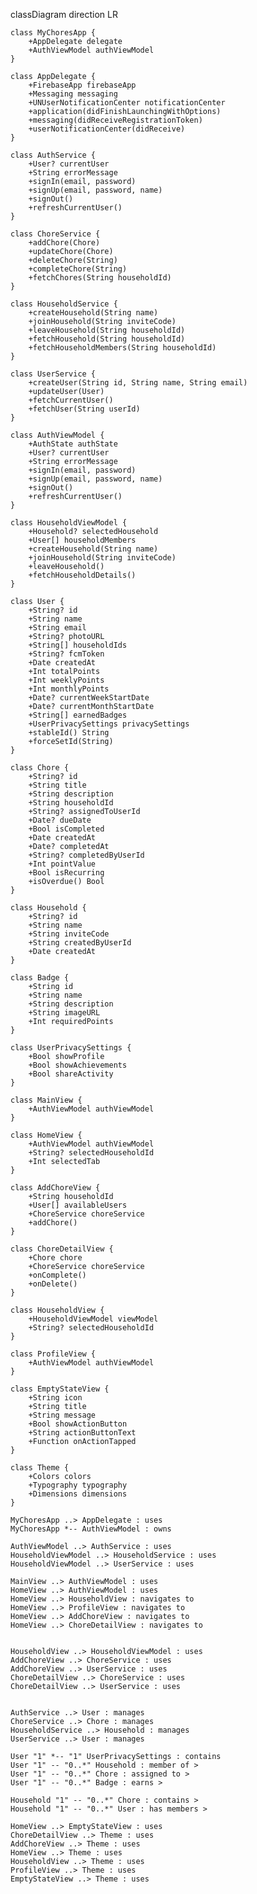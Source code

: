 classDiagram
    direction LR

    class MyChoresApp {
        +AppDelegate delegate
        +AuthViewModel authViewModel
    }

    class AppDelegate {
        +FirebaseApp firebaseApp
        +Messaging messaging
        +UNUserNotificationCenter notificationCenter
        +application(didFinishLaunchingWithOptions)
        +messaging(didReceiveRegistrationToken)
        +userNotificationCenter(didReceive)
    }

    class AuthService {
        +User? currentUser
        +String errorMessage
        +signIn(email, password)
        +signUp(email, password, name)
        +signOut()
        +refreshCurrentUser()
    }

    class ChoreService {
        +addChore(Chore)
        +updateChore(Chore)
        +deleteChore(String)
        +completeChore(String)
        +fetchChores(String householdId)
    }

    class HouseholdService {
        +createHousehold(String name)
        +joinHousehold(String inviteCode)
        +leaveHousehold(String householdId)
        +fetchHousehold(String householdId)
        +fetchHouseholdMembers(String householdId)
    }

    class UserService {
        +createUser(String id, String name, String email)
        +updateUser(User)
        +fetchCurrentUser()
        +fetchUser(String userId)
    }

    class AuthViewModel {
        +AuthState authState
        +User? currentUser
        +String errorMessage
        +signIn(email, password)
        +signUp(email, password, name)
        +signOut()
        +refreshCurrentUser()
    }

    class HouseholdViewModel {
        +Household? selectedHousehold
        +User[] householdMembers
        +createHousehold(String name)
        +joinHousehold(String inviteCode)
        +leaveHousehold()
        +fetchHouseholdDetails()
    }

    class User {
        +String? id
        +String name
        +String email
        +String? photoURL
        +String[] householdIds
        +String? fcmToken
        +Date createdAt
        +Int totalPoints
        +Int weeklyPoints
        +Int monthlyPoints
        +Date? currentWeekStartDate
        +Date? currentMonthStartDate
        +String[] earnedBadges
        +UserPrivacySettings privacySettings
        +stableId() String
        +forceSetId(String)
    }

    class Chore {
        +String? id
        +String title
        +String description
        +String householdId
        +String? assignedToUserId
        +Date? dueDate
        +Bool isCompleted
        +Date createdAt
        +Date? completedAt
        +String? completedByUserId
        +Int pointValue
        +Bool isRecurring
        +isOverdue() Bool
    }

    class Household {
        +String? id
        +String name
        +String inviteCode
        +String createdByUserId
        +Date createdAt
    }

    class Badge {
        +String id
        +String name
        +String description
        +String imageURL
        +Int requiredPoints
    }

    class UserPrivacySettings {
        +Bool showProfile
        +Bool showAchievements
        +Bool shareActivity
    }

    class MainView {
        +AuthViewModel authViewModel
    }

    class HomeView {
        +AuthViewModel authViewModel
        +String? selectedHouseholdId
        +Int selectedTab
    }

    class AddChoreView {
        +String householdId
        +User[] availableUsers
        +ChoreService choreService
        +addChore()
    }

    class ChoreDetailView {
        +Chore chore
        +ChoreService choreService
        +onComplete()
        +onDelete()
    }

    class HouseholdView {
        +HouseholdViewModel viewModel
        +String? selectedHouseholdId
    }

    class ProfileView {
        +AuthViewModel authViewModel
    }

    class EmptyStateView {
        +String icon
        +String title
        +String message
        +Bool showActionButton
        +String actionButtonText
        +Function onActionTapped
    }

    class Theme {
        +Colors colors
        +Typography typography
        +Dimensions dimensions
    }

    MyChoresApp ..> AppDelegate : uses
    MyChoresApp *-- AuthViewModel : owns

    AuthViewModel ..> AuthService : uses
    HouseholdViewModel ..> HouseholdService : uses
    HouseholdViewModel ..> UserService : uses

    MainView ..> AuthViewModel : uses
    HomeView ..> AuthViewModel : uses
    HomeView ..> HouseholdView : navigates to
    HomeView ..> ProfileView : navigates to
    HomeView ..> AddChoreView : navigates to
    HomeView ..> ChoreDetailView : navigates to


    HouseholdView ..> HouseholdViewModel : uses
    AddChoreView ..> ChoreService : uses
    AddChoreView ..> UserService : uses
    ChoreDetailView ..> ChoreService : uses
    ChoreDetailView ..> UserService : uses


    AuthService ..> User : manages
    ChoreService ..> Chore : manages
    HouseholdService ..> Household : manages
    UserService ..> User : manages

    User "1" *-- "1" UserPrivacySettings : contains
    User "1" -- "0..*" Household : member of >
    User "1" -- "0..*" Chore : assigned to >
    User "1" -- "0..*" Badge : earns >

    Household "1" -- "0..*" Chore : contains >
    Household "1" -- "0..*" User : has members >

    HomeView ..> EmptyStateView : uses
    ChoreDetailView ..> Theme : uses
    AddChoreView ..> Theme : uses
    HomeView ..> Theme : uses
    HouseholdView ..> Theme : uses
    ProfileView ..> Theme : uses
    EmptyStateView ..> Theme : uses